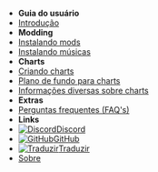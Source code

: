 - **Guia do usuário**
- [Introdução](./)
- **Modding**
- [Instalando mods](installing-mods)
- [Instalando músicas](installing-songs)
- **Charts**
- [Criando charts](creating-charts)
- [Plano de fundo para charts](chart-backgrounds)
- [Informações diversas sobre charts](misc-charting-info)
- **Extras**
- [Perguntas frequentes (FAQ's)](../faq)
- **Links**
- [![Discord](https://icongr.am/simple/discord.svg?colored&size=16)Discord](https://discord.gg/KVzKRsbetJ)
- [![GitHub](https://icongr.am/simple/github.svg?color=808080&size=16)GitHub](https://github.com/tc-mods/TromboneChampModdingWiki)
- [![Traduzir](https://icongr.am/material/translate.svg?color=808080&size=16)Traduzir](https://crowdin.com/project/trombone-champ-modding-wiki)
- [Sobre](../about)
